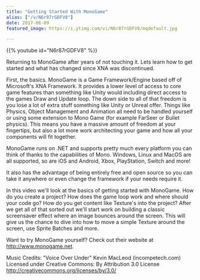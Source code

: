 ```yaml
---
title: "Getting Started With MonoGame"
alias: ["/v/N6r87rGDFV8"]
date: 2017-06-09
featured_image: https://i.ytimg.com/vi/N6r87rGDFV8/mqdefault.jpg

---
```


{{% youtube id="N6r87rGDFV8" %}}

Returning to MonoGame after years of not touching it. Lets learn how to get started and what has changed since XNA was discontinued.

First, the basics. MonoGame is a Game Framework/Engine based off of Microsoft's XNA Framework. It provides a lower level of access to core game features than something like Unity would including direct access to the games Draw and Update loop. The down side to all of that freedom is you lose a lot of extra stuff something like Unity or Unreal offer. Things like Physics, Object Management and Animation all need to be handled yourself or using some extension to Mono Game (for example FarSeer or Bullet physics). This means you have a massive amount of freedom at your fingertips, but also a lot more work architecting your game and how all your components will fit together.

MonoGame runs on .NET and supports pretty much every platform you can think of thanks to the capabilities of Mono. Windows, Linux and MacOS are all supported, so are iOS and Android, Xbox, PlayStation, Switch and more!

It also has the advantage of being entirely free and open source so you can take it anywhere or even change the framework if your needs require it.

In this video we'll look at the basics of getting started with MonoGame. How do you create a project? How does the game loop work and where should your code go? How do you get content like Texture's into the project? After we get all of that sorted out we'll start work on building a classic screensaver effect where an image bounces around the screen. This will give us the chance to dive into how to move a simple Texture around the screen, use Sprite Batches and more.

Want to try MonoGame yourself? Check out their website at http://www.monogame.net.

Music Credits:
"Voice Over Under" Kevin MacLeod (incompetech.com)
Licensed under Creative Commons: By Attribution 3.0 License
http://creativecommons.org/licenses/by/3.0/